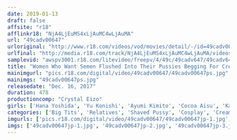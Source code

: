 ```yaml
---
date: 2019-01-13
draft: false
affsite: "r18"
afflinkr18: "NjA4LjEuMS4xLjAuMC4wLjAuMA"
url: "49cadv00647"
urloriginal: "http://www.r18.com/videos/vod/movies/detail/-/id=49cadv00647"
urlfinal: "http://media.r18.com/track/NjA4LjEuMS4xLjAuMC4wLjAuMA/videos/vod/movies/detail/-/id=49cadv00647"
samplevid: "awspv3001.r18.com/litevideo/freepv/4/49c/49cadv647/49cadv647_dmb_w.mp4"
title: "Women Who Want Semen Flushed Into Their Pussies Begging For Creampie Sex 8 Hours/30 Cum Shots!!"
mainimgurl: "pics.r18.com/digital/video/49cadv00647/49cadv00647ps.jpg"
mainimgs: "49cadv00647ps.jpg"
releasedate: "Dec. 16, 2017"
duration: 478
productioncomp: "Crystal Eizo"
girls: ['Hana Yoshida', 'Yu Konishi', 'Ayumi Kimito', 'Cocoa Aisu', 'Kanako Ioka', 'Yuri Oshikawa', 'Maya Kawamura', 'Miku Abeno', 'Azumi Chino', 'Chitose Saegusa']
categories: ['Big Tits', 'Relatives', 'Shaved Pussy', 'Cosplay', 'Creampie', 'Squirting', 'Bondage', 'Compilation', 'Over 4 Hours', 'Hi-Def']
imgurls: ['pics.r18.com/digital/video/49cadv00647/49cadv00647jp-1.jpg', 'pics.r18.com/digital/video/49cadv00647/49cadv00647jp-2.jpg', 'pics.r18.com/digital/video/49cadv00647/49cadv00647jp-3.jpg', 'pics.r18.com/digital/video/49cadv00647/49cadv00647jp-4.jpg', 'pics.r18.com/digital/video/49cadv00647/49cadv00647jp-5.jpg', 'pics.r18.com/digital/video/49cadv00647/49cadv00647jp-6.jpg', 'pics.r18.com/digital/video/49cadv00647/49cadv00647jp-7.jpg', 'pics.r18.com/digital/video/49cadv00647/49cadv00647jp-8.jpg', 'pics.r18.com/digital/video/49cadv00647/49cadv00647jp-9.jpg', 'pics.r18.com/digital/video/49cadv00647/49cadv00647jp-10.jpg', 'pics.r18.com/digital/video/49cadv00647/49cadv00647jp-11.jpg', 'pics.r18.com/digital/video/49cadv00647/49cadv00647jp-12.jpg', 'pics.r18.com/digital/video/49cadv00647/49cadv00647jp-13.jpg', 'pics.r18.com/digital/video/49cadv00647/49cadv00647jp-14.jpg', 'pics.r18.com/digital/video/49cadv00647/49cadv00647jp-15.jpg', 'pics.r18.com/digital/video/49cadv00647/49cadv00647jp-16.jpg', 'pics.r18.com/digital/video/49cadv00647/49cadv00647jp-17.jpg', 'pics.r18.com/digital/video/49cadv00647/49cadv00647jp-18.jpg', 'pics.r18.com/digital/video/49cadv00647/49cadv00647jp-19.jpg', 'pics.r18.com/digital/video/49cadv00647/49cadv00647jp-20.jpg']
imgs: ['49cadv00647jp-1.jpg', '49cadv00647jp-2.jpg', '49cadv00647jp-3.jpg', '49cadv00647jp-4.jpg', '49cadv00647jp-5.jpg', '49cadv00647jp-6.jpg', '49cadv00647jp-7.jpg', '49cadv00647jp-8.jpg', '49cadv00647jp-9.jpg', '49cadv00647jp-10.jpg', '49cadv00647jp-11.jpg', '49cadv00647jp-12.jpg', '49cadv00647jp-13.jpg', '49cadv00647jp-14.jpg', '49cadv00647jp-15.jpg', '49cadv00647jp-16.jpg', '49cadv00647jp-17.jpg', '49cadv00647jp-18.jpg', '49cadv00647jp-19.jpg', '49cadv00647jp-20.jpg']
---
```

